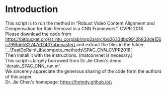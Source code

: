 # Introduction
This script is to run the method in "Robust Video Content Alignment and Compensation for Rain Removal in a CNN Framework". CVPR 2018\
Please download the code from https://bitbucket.org/st_ntu_corplab/mrp2a/src/bd2633dbc9912b833de156c799fdeb82747c1240?at=master\
and extract the files in the folder '...\FastDeRain\Lib\compete_methods\SPAC_CNN_CVPR2018'.\
Then install it with the instructions. (matconvnet is necesary.)\
This script is largely borrowed from Dr Jie Chen's demo 'derain_SPAC_CNN_run.m'.\
We sincerely appreciate the generous sharing of the code form the authors of this paper.\
Dr. Jie Chen's homepage: https://hotndy.github.io/\

